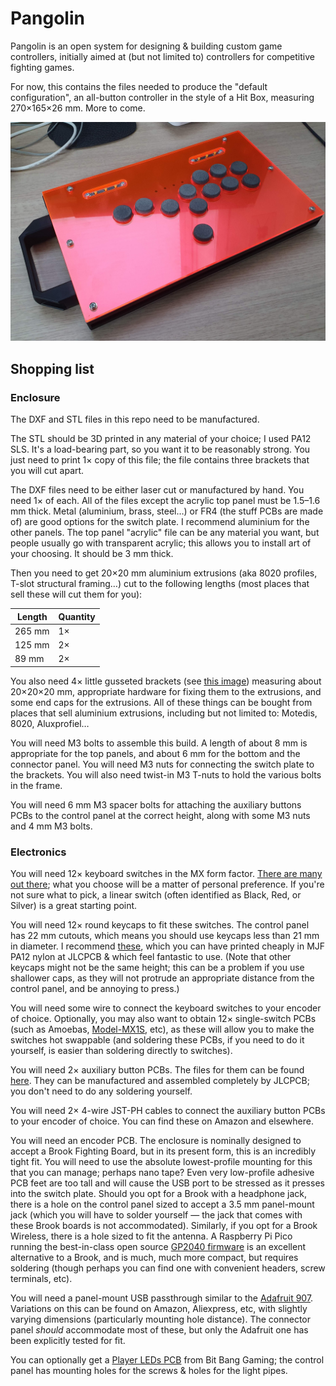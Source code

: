 # Pangolin

Pangolin is an open system for designing & building custom game controllers, initially aimed at (but not limited to) controllers for competitive fighting games.

For now, this contains the files needed to produce the "default configuration", an all-button controller in the style of a Hit Box, measuring 270×165×26 mm. More to come.

![An example Pangolin build](pangolin-1.jpg)

## Shopping list

### Enclosure

The DXF and STL files in this repo need to be manufactured.

The STL should be 3D printed in any material of your choice; I used PA12 SLS. It's a load-bearing part, so you want it to be reasonably strong. You just need to print 1× copy of this file; the file contains three brackets that you will cut apart.

The DXF files need to be either laser cut or manufactured by hand. You need 1× of each. All of the files except the acrylic top panel must be 1.5–1.6 mm thick. Metal (aluminium, brass, steel…) or FR4 (the stuff PCBs are made of) are good options for the switch plate. I recommend aluminium for the other panels. The top panel "acrylic" file can be any material you want, but people usually go with transparent acrylic; this allows you to install art of your choosing. It should be 3 mm thick.

Then you need to get 20×20 mm aluminium extrusions (aka 8020 profiles, T-slot structural framing…) cut to the following lengths (most places that sell these will cut them for you):

| Length | Quantity|
| --- | --- |
| 265 mm | 1× |
| 125 mm | 2× |
| 89 mm | 2× |

You also need 4× little gusseted brackets (see [this image](./bracket.png)) measuring about 20×20×20 mm, appropriate hardware for fixing them to the extrusions, and some end caps for the extrusions. All of these things can be bought from places that sell aluminium extrusions, including but not limited to: Motedis, 8020, Aluxprofiel…

You will need M3 bolts to assemble this build. A length of about 8 mm is appropriate for the top panels, and about 6 mm for the bottom and the connector panel. You will need M3 nuts for connecting the switch plate to the brackets. You will also need twist-in M3 T-nuts to hold the various bolts in the frame.

You will need 6 mm M3 spacer bolts for attaching the auxiliary buttons PCBs to the control panel at the correct height, along with some M3 nuts and 4 mm M3 bolts.

### Electronics

You will need 12× keyboard switches in the MX form factor. [There are many out there](switches.mx/switches); what you choose will be a matter of personal preference. If you're not sure what to pick, a linear switch (often identified as Black, Red, or Silver) is a great starting point.

You will need 12× round keycaps to fit these switches. The control panel has 22 mm cutouts, which means you should use keycaps less than 21 mm in diameter. I recommend [these](https://github.com/rana-sylvatica/circle-keycaps), which you can have printed cheaply in MJF PA12 nylon at JLCPCB & which feel fantastic to use. (Note that other keycaps might not be the same height; this can be a problem if you use shallower caps, as they will not protrude an appropriate distance from the control panel, and be annoying to press.)

You will need some wire to connect the keyboard switches to your encoder of choice. Optionally, you may also want to obtain 12× single-switch PCBs (such as Amoebas, [Model-MX1S](https://github.com/HTangl/MX1S), etc), as these will allow you to make the switches hot swappable (and soldering these PCBs, if you need to do it yourself, is easier than soldering directly to switches).

You will need 2× auxiliary button PCBs. The files for them can be found [here](https://github.com/henrebotha/aux-buttons-pcb/). They can be manufactured and assembled completely by JLCPCB; you don't need to do any soldering yourself.

You will need 2× 4-wire JST-PH cables to connect the auxiliary button PCBs to your encoder of choice. You can find these on Amazon and elsewhere.

You will need an encoder PCB. The enclosure is nominally designed to accept a Brook Fighting Board, but in its present form, this is an incredibly tight fit. You will need to use the absolute lowest-profile mounting for this that you can manage; perhaps nano tape? Even very low-profile adhesive PCB feet are too tall and will cause the USB port to be stressed as it presses into the switch plate. Should you opt for a Brook with a headphone jack, there is a hole on the control panel sized to accept a 3.5 mm panel-mount jack (which you will have to solder yourself — the jack that comes with these Brook boards is not accommodated). Similarly, if you opt for a Brook Wireless, there is a hole sized to fit the antenna. A Raspberry Pi Pico running the best-in-class open source [GP2040 firmware](https://github.com/OpenStickFoundation/GP2040-CE) is an excellent alternative to a Brook, and is much, much more compact, but requires soldering (though perhaps you can find one with convenient headers, screw terminals, etc).

You will need a panel-mount USB passthrough similar to the [Adafruit 907](https://www.adafruit.com/product/907). Variations on this can be found on Amazon, Aliexpress, etc, with slightly varying dimensions (particularly mounting hole distance). The connector panel _should_ accommodate most of these, but only the Adafruit one has been explicitly tested for fit.

You can optionally get a [Player LEDs PCB](https://bitbanggaming.com/products/player-leds-pcb) from Bit Bang Gaming; the control panel has mounting holes for the screws & holes for the light pipes.
